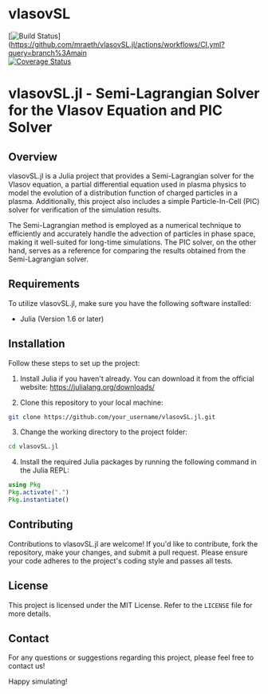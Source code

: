# vlasovSL

[![Build Status](https://github.com/mraeth/vlasovSL.jl/actions/workflows/CI.yml/badge.svg?branch=main)](https://github.com/mraeth/vlasovSL.jl/actions/workflows/CI.yml?query=branch%3Amain   
[![Coverage Status](https://coveralls.io/repos/github/mraeth/vlasovSL.jl/badge.svg?branch=main)](https://coveralls.io/github/mraeth/vlasovSL.jl?branch=main)


# vlasovSL.jl - Semi-Lagrangian Solver for the Vlasov Equation and PIC Solver

## Overview

vlasovSL.jl is a Julia project that provides a Semi-Lagrangian solver for the Vlasov equation, a partial differential equation used in plasma physics to model the evolution of a distribution function of charged particles in a plasma. Additionally, this project also includes a simple Particle-In-Cell (PIC) solver for verification of the simulation results.

The Semi-Lagrangian method is employed as a numerical technique to efficiently and accurately handle the advection of particles in phase space, making it well-suited for long-time simulations. The PIC solver, on the other hand, serves as a reference for comparing the results obtained from the Semi-Lagrangian solver.

## Requirements

To utilize vlasovSL.jl, make sure you have the following software installed:

- Julia (Version 1.6 or later)

## Installation

Follow these steps to set up the project:

1. Install Julia if you haven't already. You can download it from the official website: https://julialang.org/downloads/

2. Clone this repository to your local machine:

```bash
git clone https://github.com/your_username/vlasovSL.jl.git
```

3. Change the working directory to the project folder:

```bash
cd vlasovSL.jl
```

4. Install the required Julia packages by running the following command in the Julia REPL:

```julia
using Pkg
Pkg.activate(".")
Pkg.instantiate()
```

## Contributing

Contributions to vlasovSL.jl are welcome! If you'd like to contribute, fork the repository, make your changes, and submit a pull request. Please ensure your code adheres to the project's coding style and passes all tests.

## License

This project is licensed under the MIT License. Refer to the `LICENSE` file for more details.

## Contact

For any questions or suggestions regarding this project, please feel free to contact us!

Happy simulating!
